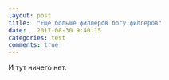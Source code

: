 ```yaml
---
layout: post
title:  "Еще больше филлеров богу филлеров"
date:   2017-08-30 9:40:15
categories: test
comments: true
---
```

И тут ничего нет.

